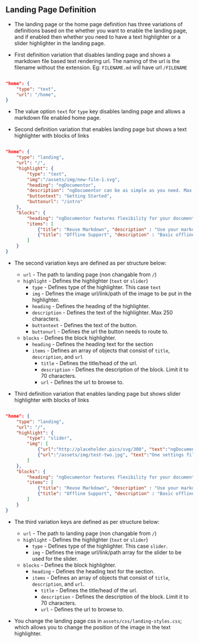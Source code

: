 ## Landing Page Definition


* The landing page or the home page definition has three variations of definitions based on the whether you want to enable the landing page, and if enabled then whether you need to have a text highlighter or a slider highlighter in the landing page.


* First definition variation that disables landing page and shows a markdown file based text rendering url. The naming of the url is the filename without the extension. Eg: `FILENAME.md` will have url `/FILENAME`


```json

"home": {
    "type": "text",
    "url": "/home",
}

```


* The value option `text` for `type` key disables landing page and allows a markdown file enabled home page.


* Second definition variation that enables landing page but shows a text highlighter with blocks of links


```json

"home": {
    "type": "landing",
    "url": "/",
    "highlight": {
        "type": "text",
        "img":"/assets/img/new-file-1.svg",
        "heading": "ngDocumentor",
        "description": "ngDocumentor can be as simple as you need. Max char size 250 chars.",
        "buttontext": "Getting Started",
        "buttonurl": "/intro"
    },
    "blocks": {
        "heading": "ngDocumentor features flexibility for your documentation or your Site",
        "items": [
            {"title": "Reuse Markdown", "description" : "Use your markdown readme files.", "url": "/"},
            {"title": "Offline Support", "description" : "Basic offline support / PWA using service workers.", "url": "/"}
        ]
    }
}

```


* The second variation keys are defined as per structure below:
    - `url` - The path to landing page (non changable from `/`)
    - `highlight` - Defines the highlighter (`text` or `slider`)
        * `type` - Defines type of the highlighter. This case `text`
        * `img` - Defines the image url/link/path of the image to be put in the highlighter.
        * `heading` - Defines the heading of the highlighter.
        * `description` - Defines the text of the highlighter. Max 250 characters.
        * `buttontext` - Defines the text of the button.
        * `buttonurl` - Defines the url the button needs to route to.
    - `blocks` - Defines the block highlighter.
        * `heading` - Defines the heading text for the section
        * `items` - Defines an array of objects that consist of `title`, `description`, and `url`
            - `title` - Defines the title/head of the url.
            - `description` - Defines the description of the block. Limit it to 70 characters.
            - `url` - Defines the url to browse to.


* Third definition variation that enables landing page but shows slider highlighter with blocks of links


```json

"home": {
    "type": "landing",
    "url": "/",
    "highlight": {
        "type": "slider",
        "img": [
            {"url":"http://placeholder.pics/svg/300", "text":"ngDocumentor can be as simple as you need"},
            {"url":"/assets/img/test-two.jpg", "text":"One settings file to manage the whole documentation site"}
        ]
    },
    "blocks": {
        "heading": "ngDocumentor features flexibility for your documentation or your Site",
        "items": [
            {"title": "Reuse Markdown", "description" : "Use your markdown readme files.", "url": "/"},
            {"title": "Offline Support", "description" : "Basic offline support / PWA using service workers.", "url": "/"}
        ]
    }
}

```


* The third variation keys are defined as per structure below:
    - `url` - The path to landing page (non changable from `/`)
    - `highlight` - Defines the highlighter (`text` or `slider`)
        * `type` - Defines type of the highlighter. This case `slider`.
        * `img` - Defines the image url/link/path array for the slider to be used for the slider.
    - `blocks` - Defines the block highlighter.
        * `heading` - Defines the heading text for the section.
        * `items` - Defines an array of objects that consist of `title`, `description`, and `url`.
            - `title` - Defines the title/head of the url.
            - `description` - Defines the description of the block. Limit it to 70 characters.
            - `url` - Defines the url to browse to.


* You change the landing page css in `assets/css/landing-styles.css`; which allows you to change the position of the image in the text highlighter.
